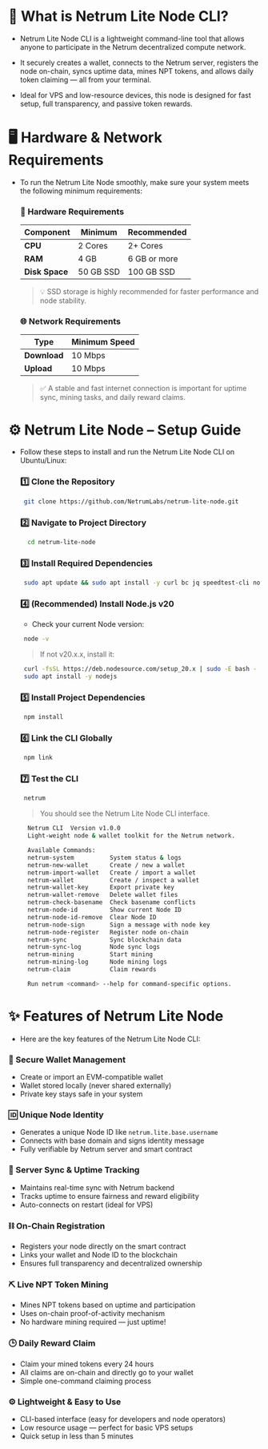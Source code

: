 # 🧠 What is Netrum Lite Node CLI?

 - Netrum Lite Node CLI is a lightweight command-line tool that allows anyone to participate in the Netrum decentralized compute network.
 - It securely creates a wallet, connects to the Netrum server, registers the node on-chain, syncs uptime data, mines NPT tokens, and allows daily token claiming — all from your terminal.

 - Ideal for VPS and low-resource devices, this node is designed for fast setup, full transparency, and passive token rewards.


# 🖥️ Hardware & Network Requirements

 - To run the Netrum Lite Node smoothly, make sure your system meets the following minimum requirements:

   ### 🧰 Hardware Requirements

      | Component       | Minimum            | Recommended        |
      |-----------------|--------------------|--------------------|
      | **CPU**         | 2 Cores            | 2+ Cores           |
      | **RAM**         | 4 GB               | 6 GB or more       |
      | **Disk Space**  | 50 GB SSD          | 100 GB SSD         |

      > 💡 SSD storage is highly recommended for faster performance and node stability.


   ### 🌐 Network Requirements

      | Type              | Minimum Speed     |
      |-------------------|-------------------|
      | **Download**      | 10 Mbps           |
      | **Upload**        | 10 Mbps           |

      > ✅ A stable and fast internet connection is important for uptime sync, mining tasks, and daily reward claims.


# ⚙️ Netrum Lite Node – Setup Guide

  - Follow these steps to install and run the Netrum Lite Node CLI on Ubuntu/Linux:

    ### 1️⃣ Clone the Repository

     ```bash
      git clone https://github.com/NetrumLabs/netrum-lite-node.git
     ```
     
    ### 2️⃣ Navigate to Project Directory

     ```bash
       cd netrum-lite-node
     ```

    ### 3️⃣ Install Required Dependencies

     ```bash
      sudo apt update && sudo apt install -y curl bc jq speedtest-cli nodejs npm
     ```
     
    ### 4️⃣ (Recommended) Install Node.js v20

     - Check your current Node version:

     ```bash
      node -v
     ```

     > If not v20.x.x, install it:

     ```bash
      curl -fsSL https://deb.nodesource.com/setup_20.x | sudo -E bash -
      sudo apt install -y nodejs
     ```

    ### 5️⃣ Install Project Dependencies

     ```bash
      npm install
     ```

    ### 6️⃣ Link the CLI Globally

     ```bash
      npm link
     ```

    ### 7️⃣ Test the CLI

     ```bash
      netrum
     ```

     > You should see the Netrum Lite Node CLI interface.

     ```bash
       Netrum CLI  Version v1.0.0
       Light-weight node & wallet toolkit for the Netrum network.

       Available Commands:
       netrum-system          System status & logs
       netrum-new-wallet      Create / new a wallet
       netrum-import-wallet   Create / import a wallet
       netrum-wallet          Create / inspect a wallet
       netrum-wallet-key      Export private key
       netrum-wallet-remove   Delete wallet files
       netrum-check-basename  Check basename conflicts
       netrum-node-id         Show current Node ID
       netrum-node-id-remove  Clear Node ID
       netrum-node-sign       Sign a message with node key
       netrum-node-register   Register node on-chain
       netrum-sync            Sync blockchain data
       netrum-sync-log        Node sync logs
       netrum-mining          Start mining
       netrum-mining-log      Node mining logs
       netrum-claim           Claim rewards

       Run netrum <command> --help for command-specific options.
     ```

     






# ✨ Features of Netrum Lite Node
  - Here are the key features of the Netrum Lite Node CLI:

 ### 🔐 Secure Wallet Management
   - Create or import an EVM-compatible wallet
   - Wallet stored locally (never shared externally)
   - Private key stays safe in your system

 ### 🆔 Unique Node Identity
   - Generates a unique Node ID like `netrum.lite.base.username`
   - Connects with base domain and signs identity message
   - Fully verifiable by Netrum server and smart contract

 ### 📡 Server Sync & Uptime Tracking
   - Maintains real-time sync with Netrum backend
   - Tracks uptime to ensure fairness and reward eligibility
   - Auto-connects on restart (ideal for VPS)

 ### ⛓️ On-Chain Registration
   - Registers your node directly on the smart contract
   - Links your wallet and Node ID to the blockchain
   - Ensures full transparency and decentralized ownership

 ### ⛏️ Live NPT Token Mining
   - Mines NPT tokens based on uptime and participation
   - Uses on-chain proof-of-activity mechanism
   - No hardware mining required — just uptime!

 ### 🕒 Daily Reward Claim
   - Claim your mined tokens every 24 hours
   - All claims are on-chain and directly go to your wallet
   - Simple one-command claiming process

 ### ⚙️ Lightweight & Easy to Use
   - CLI-based interface (easy for developers and node operators)
   - Low resource usage — perfect for basic VPS setups
   - Quick setup in less than 5 minutes
